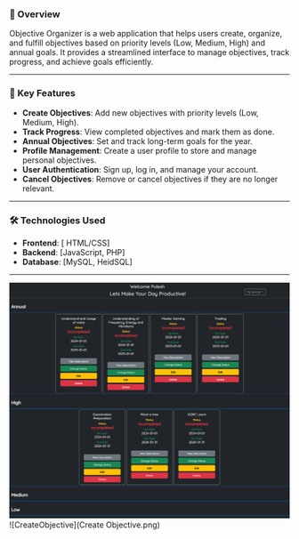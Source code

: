 ### 📝 Overview  
Objective Organizer is a web application that helps users create, organize, and fulfill objectives based on priority levels (Low, Medium, High) and annual goals. 
It provides a streamlined interface to manage objectives, track progress, and achieve goals efficiently.

---

### 🔑 Key Features  
- **Create Objectives**: Add new objectives with priority levels (Low, Medium, High).  
- **Track Progress**: View completed objectives and mark them as done.  
- **Annual Objectives**: Set and track long-term goals for the year.  
- **Profile Management**: Create a user profile to store and manage personal objectives.  
- **User Authentication**: Sign up, log in, and manage your account.  
- **Cancel Objectives**: Remove or cancel objectives if they are no longer relevant.  

---

### 🛠️ Technologies Used  
- **Frontend**: [ HTML/CSS]  
- **Backend**: [JavaScript, PHP]  
- **Database**: [MySQL, HeidSQL]  


---
![Homepage](homepage.png)
![CreateObjective](Create Objective.png)
